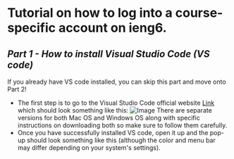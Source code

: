 # **Tutorial on how to log into a course-specific account on ieng6.**
## *Part 1 - How to install Visual Studio Code (VS code)*
If you already have VS code installed, you can skip this part and move onto Part 2!

* The first step is to go to the Visual Studio Code official website [Link](https://code.visualstudio.com/) which should look something like this:
![Image]([file:///Users/shawnmalal/Desktop/Screenshot%202023-01-12%20at%208.43.30%20PM.png](https://github.com/ShawnMalal/cse15l-lab-reports/blob/main/Screenshot%202023-01-11%20at%201.17.41%20PM.png)) 
  There are separate versions for both Mac OS and Windows OS along with specific instructions on downloading both so make sure to follow them carefully. 
* Once you have successfully installed VS code, open it up and the pop-up should look something like this (although the color and menu bar may differ         depending on your system's settings).

